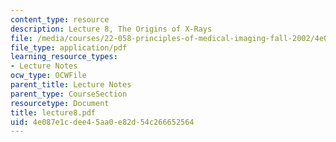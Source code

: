 ```yaml
---
content_type: resource
description: Lecture 8, The Origins of X-Rays
file: /media/courses/22-058-principles-of-medical-imaging-fall-2002/4e087e1cdee45aa0e82d54c266652564_lecture8.pdf
file_type: application/pdf
learning_resource_types:
- Lecture Notes
ocw_type: OCWFile
parent_title: Lecture Notes
parent_type: CourseSection
resourcetype: Document
title: lecture8.pdf
uid: 4e087e1c-dee4-5aa0-e82d-54c266652564
---
```

